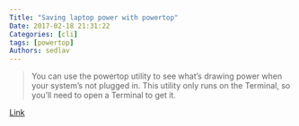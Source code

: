 ```yaml
---
Title: "Saving laptop power with powertop"
Date: 2017-02-18 21:31:22
Categories: [cli]
tags: [powertop]
Authors: sedlav
---
```


> You can use the powertop utility to see what’s drawing power when your system’s not plugged in. This utility only runs on the Terminal, so you’ll need to open a Terminal to get it.

[Link](https://fedoramagazine.org/saving-laptop-power-with-powertop/)
